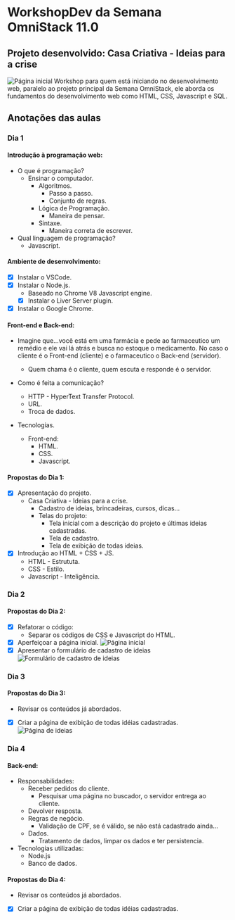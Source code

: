 # WorkshopDev da Semana OmniStack 11.0

## Projeto desenvolvido: Casa Criativa - Ideias para a crise
![Página inicial](public/imagens/readme/página-inicial.png "Página inicial")
Workshop para quem está iniciando no desenvolvimento web, paralelo ao projeto principal da Semana OmniStack, ele aborda os fundamentos do desenvolvimento web como HTML, CSS, Javascript e SQL.

## Anotações das aulas

### Dia 1

#### Introdução à programação web:
* O que é programação?
    * Ensinar o computador.
        * Algoritmos.
            * Passo a passo.
            * Conjunto de regras.
        * Lógica de Programação.
            * Maneira de pensar.
        * Sintaxe.
            * Maneira correta de escrever.
* Qual linguagem de programação?
    * Javascript.

#### Ambiente de desenvolvimento:
- [x] Instalar o VSCode.
- [x] Instalar o Node.js.
    * Baseado no Chrome V8 Javascript engine.
    - [x] Instalar o Liver Server plugin.
- [x] Instalar o Google Chrome.

#### Front-end e Back-end:
* Imagine que...você está em uma farmácia e pede ao farmaceutico um remédio e ele vai lá atrás e busca no estoque o medicamento. No caso o cliente é o Front-end (cliente) e o farmaceutico o Back-end (servidor).
    * Quem chama é o cliente, quem escuta e responde é o servidor.

* Como é feita a comunicação?
    * HTTP - HyperText Transfer Protocol.
    * URL.
    * Troca de dados.

* Tecnologias.
    * Front-end:
        * HTML.
        * CSS.
        * Javascript.

#### Propostas do Dia 1:
- [x] Apresentação do projeto.
    * Casa Criativa - Ideias para a crise.
        * Cadastro de ideias, brincadeiras, cursos, dicas...
        * Telas do projeto:
            * Tela inicial com a descrição do projeto e últimas ideias cadastradas.
            * Tela de cadastro.
            * Tela de exibição de todas ideias.
- [x] Introdução ao HTML + CSS + JS.
    * HTML - Estrututa.
    * CSS - Estilo.
    * Javascript - Inteligência.

### Dia 2

#### Propostas do Dia 2:
- [x] Refatorar o código:
    * Separar os códigos de CSS e Javascript do HTML.
- [x] Aperfeiçoar a página inicial.
    ![Página inicial](public/imagens/readme/página-inicial.png "Página inicial")
- [x] Apresentar o formulário de cadastro de ideias
    ![Formulário de cadastro de ideias](public/imagens/readme/formulário-cadastro.png "Formulário de cadastro de ideias")

### Dia 3

#### Propostas do Dia 3:
* Revisar os conteúdos já abordados.
- [x] Criar a página de exibição de todas idéias cadastradas.
    ![Página de ideias](public/imagens/readme/página-ideias.png "Página de ideias")

### Dia 4

#### Back-end:
* Responsabilidades:
    * Receber pedidos do cliente.
        * Pesquisar uma página no buscador, o servidor entrega ao cliente.
    * Devolver resposta.
    * Regras de negócio.
        * Validação de CPF, se é válido, se não está cadastrado ainda...
    * Dados.
        * Tratamento de dados, limpar os dados e ter persistencia.
* Tecnologias utilizadas:
    * Node.js
    * Banco de dados.

#### Propostas do Dia 4:
* Revisar os conteúdos já abordados.
- [x] Criar a página de exibição de todas idéias cadastradas.


































